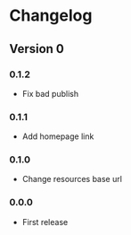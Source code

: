 # Changelog

## Version 0

### 0.1.2
- Fix bad publish

### 0.1.1
- Add homepage link

### 0.1.0
- Change resources base url

### 0.0.0
- First release
